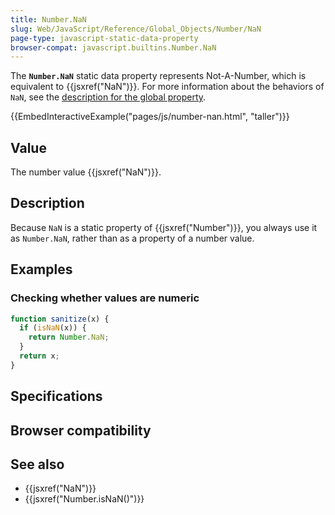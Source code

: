 ```yaml
---
title: Number.NaN
slug: Web/JavaScript/Reference/Global_Objects/Number/NaN
page-type: javascript-static-data-property
browser-compat: javascript.builtins.Number.NaN
---
```




The **`Number.NaN`** static data property represents Not-A-Number, which is equivalent to {{jsxref("NaN")}}. For more information about the behaviors of `NaN`, see the [description for the global property](/Web/JavaScript/Reference/Global_Objects/NaN).

{{EmbedInteractiveExample("pages/js/number-nan.html", "taller")}}

## Value

The number value {{jsxref("NaN")}}.



## Description

Because `NaN` is a static property of {{jsxref("Number")}}, you always use it as `Number.NaN`, rather than as a property of a number value.

## Examples

### Checking whether values are numeric

```js
function sanitize(x) {
  if (isNaN(x)) {
    return Number.NaN;
  }
  return x;
}
```

## Specifications



## Browser compatibility



## See also

- {{jsxref("NaN")}}
- {{jsxref("Number.isNaN()")}}
